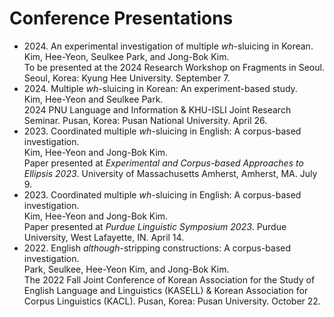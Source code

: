 # Conference Presentations
* &#50;&#48;&#50;&#52;. An experimental investigation of multiple _wh_-sluicing in Korean. <br/> Kim, Hee-Yeon, Seulkee Park, and Jong-Bok Kim. <br/> To be presented at the 2024 Research Workshop on Fragments in Seoul. Seoul, Korea: Kyung Hee University. September 7.
* &#50;&#48;&#50;&#52;. Multiple _wh_-sluicing in Korean: An experiment-based study. <br/> Kim, Hee-Yeon and Seulkee Park. <br/> 2024 PNU Language and Information & KHU-ISLI Joint Research Seminar. Pusan, Korea: Pusan National University. April 26.
* &#50;&#48;&#50;&#51;. Coordinated multiple _wh_-sluicing in English: A corpus-based
investigation. <br/> Kim, Hee-Yeon and Jong-Bok Kim. <br/> Paper presented at _Experimental and Corpus-based Approaches to Ellipsis 2023_.
University of Massachusetts Amherst, Amherst, MA. July 9. 
* &#50;&#48;&#50;&#51;. Coordinated multiple _wh_-sluicing in English: A corpus-based
investigation. <br/> Kim, Hee-Yeon and Jong-Bok Kim. <br/> Paper presented at _Purdue Linguistic Symposium 2023_. Purdue University, West Lafayette, IN. April 14. 
* &#50;&#48;&#50;&#50;. English _although_-stripping constructions: A corpus-based investigation. <br/> Park, Seulkee, Hee-Yeon Kim, and Jong-Bok Kim. <br/> The 2022 Fall Joint Conference of Korean Association for the Study of English Language and Linguistics (KASELL) & Korean Association for Corpus Linguistics (KACL). Pusan, Korea: Pusan University. October 22.
